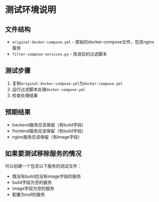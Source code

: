 # 测试环境说明

## 文件结构
- `original-docker-compose.yml` - 原始的docker-compose文件，包含nginx服务
- `filter-compose-services.py` - 改进后的过滤脚本

## 测试步骤
1. 复制`original-docker-compose.yml`为`docker-compose.yml`
2. 运行过滤脚本处理`docker-compose.yml`
3. 检查处理结果

## 预期结果
- backend服务应该保留（有build字段）
- frontend服务应该保留（有build字段）
- nginx服务应该保留（有image字段）

## 如果要测试移除服务的情况
可以创建一个包含以下服务的测试文件：
- 既没有build也没有image字段的服务
- build字段为空的服务
- image字段为空的服务
- 配置为null的服务